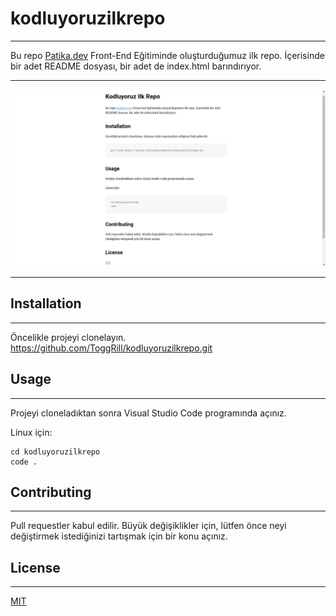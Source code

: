 # kodluyoruzilkrepo

--------

Bu repo [Patika.dev](https://https://www.patika.dev/tr) Front-End Eğitiminde oluşturduğumuz ilk repo. İçerisinde bir adet README dosyası, bir adet de index.html barındırıyor.

-----

![](https://raw.githubusercontent.com/Kodluyoruz/taskforce/main/git/odev1/figures/markdown.png)

-----
## Installation

---

Öncelikle projeyi clonelayın. 
https://github.com/ToggRill/kodluyoruzilkrepo.git

## Usage

---
Projeyi cloneladıktan sonra Visual Studio Code programında açınız.

Linux için:

```
cd kodluyoruzilkrepo
code .

```

## Contributing

---
Pull requestler kabul edilir. Büyük değişiklikler için, lütfen önce neyi değiştirmek istediğinizi tartışmak için bir konu açınız.

## License

---

[MIT](https://choosealicense.com/licenses/mit/)

